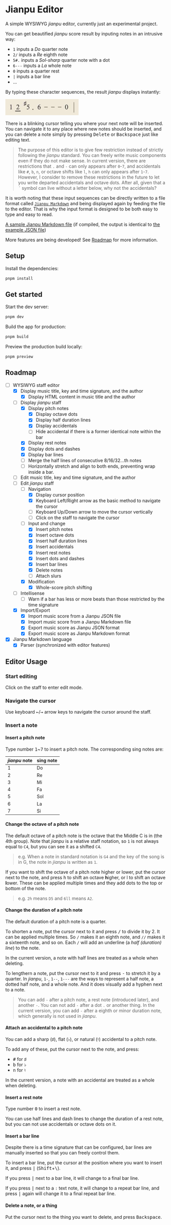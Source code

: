 # Jianpu Editor

A simple WYSIWYG *jianpu* editor, currently just an experimental project.

You can get beautified *jianpu* score result by inputing notes in an intrusive way:

- `1` inputs a *Do* quarter note
- `2/` inputs a *Re* eighth note
- `5#.` inputs a *Sol-sharp* quarter note with a dot
- `6---` inputs a *La* whole note
- `0` inputs a quarter rest
- `|` inputs a bar line
- ...

By typing these character sequences, the result *jianpu* displays instantly:

![Example 0](docs/images/readme_example_0.jpg)

There is a blinking cursor telling you where your next note will be inserted. You can navigate it to any place where new notes should be inserted, and you can delete a note simply by pressing <kbd>Delete</kbd> or <kbd>Backspace</kbd> just like editing text.

> The purpose of this editor is to give few restriction instead of strictly following the *jianpu* standard. You can freely write music components even if they do not make sense. In current version, there are restrictions that `.` and `-` can only appears after `0`-`7`, and accidentals like `#`, `b`, `n`, or octave shifts like `l`, `h` can only appears after `1`-`7`. However, I consider to remove these restrictions in the future to let you write departed accidentals and octave dots. After all, given that a `´` symbol can live without a letter below, why not the accidentals?

It is worth noting that these input sequences can be directly written to a file format called [`Jianpu Markdown`](./docs/jianpu-markdown/Jianpu%20Markdown%20Tutorial.md) and being displayed again by feeding the file to the editor. That is why the input format is designed to be both easy to type and easy to read.

[A sample Jianpu Markdown file](./src/example-musics/example.jianpumd) (if compiled, the output is identical to [the example JSON file](./src/example-musics/example.jianpu.json))

More features are being developed! See [Roadmap](#roadmap) for more information.

## Setup

Install the dependencies:

```bash
pnpm install
```

## Get started

Start the dev server:

```bash
pnpm dev
```

Build the app for production:

```bash
pnpm build
```

Preview the production build locally:

```bash
pnpm preview
```

## Roadmap

- [ ] WYSIWYG staff editor
  - [x] Display music title, key and time signature, and the author
    - [x] Display HTML content in music title and the author
  - [ ] Display *jianpu* staff
    - [x] Display pitch notes
      - [x] Display octave dots
      - [x] Display half duration lines
      - [x] Display accidentals
      - [ ] Hide accidental if there is a former identical note within the bar
    - [x] Display rest notes
    - [x] Display dots and dashes
    - [x] Display bar lines
    - [ ] Merge the half lines of consecutive 8/16/32...th notes
    - [ ] Horizontally stretch and align to both ends, preventing wrap inside a bar.
  - [ ] Edit music title, key and time signature, and the author
  - [ ] Edit *jianpu* staff
    - [ ] Navigation
      - [x] Display cursor position
      - [x] Keyboard Left/Right arrow as the basic method to navigate the cursor
      - [ ] Keyboard Up/Down arrow to move the cursor vertically
      - [ ] Click on the staff to navigate the cursor
    - [ ] Input and change
      - [x] Insert pitch notes
      - [x] Insert octave dots
      - [x] Insert half duration lines
      - [x] Insert accidentals
      - [x] Insert rest notes
      - [x] Insert dots and dashes
      - [x] Insert bar lines
      - [x] Delete notes
      - [ ] Attach slurs
    - [x] Modification
      - [x] Whole-score pitch shifting
  - [ ] Intellisense
    - [ ] Warn if a bar has less or more beats than those restricted by the time signature
  - [x] Import/Export
    - [x] Import music score from a Jianpu JSON file
    - [x] Import music score from a Jianpu Markdown file
    - [x] Export music score as Jianpu JSON format
    - [x] Export music score as Jianpu Markdown format
- [x] Jianpu Markdown language
  - [x] Parser (synchronized with editor features)

## Editor Usage

### Start editing

Click on the staff to enter edit mode.

### Navigate the cursor

Use keyboard <kbd>←</kbd>/<kbd>→</kbd> arrow keys to navigate the cursor around the staff.

### Insert a note

#### Insert a pitch note

Type number <kbd>1</kbd>~<kbd>7</kbd> to insert a pitch note. The corresponding sing notes are:

| *jianpu* note | sing note |
| --- | --- |
| 1 | Do |
| 2 | Re |
| 3 | Mi |
| 4 | Fa |
| 5 | Sol |
| 6 | La |
| 7 | Si |

#### Change the octave of a pitch note

The default octave of a pitch note is the octave that the Middle C is in (the 4th group). Note that *jianpu* is a relative staff notation, so `1` is not always equal to `C4`, but you can see it as a shifted `C4`.

> e.g. When a note in standard notation is `G4` and the key of the song is in G, the note in *jianpu* is written as `1`.

If you want to shift the octave of a pitch note higher or lower, put the cursor next to the note, and press <kbd>h</kbd> to shift an octave **h**igher, or <hbd>l</kbd> to shift an octave **l**ower. These can be applied multiple times and they add dots to the top or bottom of the note.

> e.g. `2h` means `D5` and `6ll` means `A2`.

#### Change the duration of a pitch note

The default duration of a pitch note is a quarter.

To shorten a note, put the cursor next to it and press <kbd>/</kbd> to divide it by 2. It can be applied multiple times. So `/` makes it an eighth note, and `//` makes it a sixteenth note, and so on. Each `/` will add an underline (a *half (duration) line*) to the note.

In the current version, a note with half lines are treated as a whole when deleting.

To lengthern a note, put the cursor next to it and press <kbd>-</kbd> to stretch it by a quarter. In *jianpu*, `1-`, `1--`, `1---` are the ways to represent a half note, a dotted half note, and a whole note. And it does visually add a hyphen next to a note.

> You can add `-` after a pitch note, a rest note (introduced later), and another `-`. You can not add `-` after a dot `.` or another thing.
> In the current version, you can add `-` after a eighth or minor duration note, which generally is not used in *jianpu*.

#### Attach an accidental to a pitch note

You can add a sharp (♯), flat (♭), or natural (♮) accidental to a pitch note.

To add any of these, put the cursor next to the note, and press:

- <kbd>#</kbd> for ♯
- <kbd>b</kbd> for ♭
- <kbd>n</kbd> for ♮

In the current version, a note with an accidental are treated as a whole when deleting.

#### Insert a rest note

Type number <kbd>0</kbd> to insert a rest note.

You can use half lines and dash lines to change the duration of a rest note, but you can not use accidentals or octave dots on it.

#### Insert a bar line

Despite there is a time signature that can be configured, bar lines are manually inserted so that you can freely control them.

To insert a bar line, put the cursor at the position where you want to insert it, and press <kbd>|</kbd> (<kbd>Shift</kbd>+<kbd>\\</kbd>).

If you press <kbd>|</kbd> next to a bar line, it will change to a final bar line.

If you press <kbd>|</kbd> next to a `:` text note, it will change to a repeat bar line, and press <kbd>|</kbd> again will change it to a final repeat bar line.

#### Delete a note, or a thing

Put the cursor next to the thing you want to delete, and press <kbd>Backspace</kbd>.
